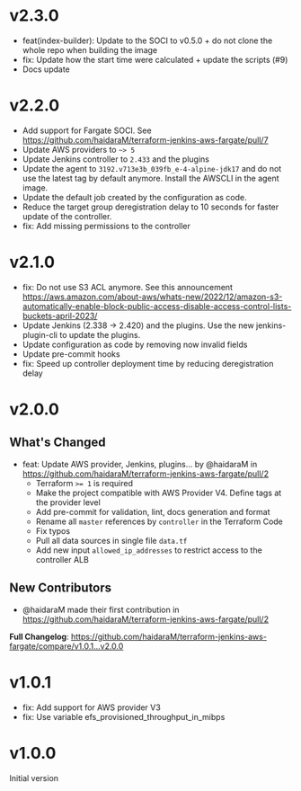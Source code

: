 # v2.3.0

- feat(index-builder): Update to the SOCI to v0.5.0 + do not clone the whole repo when building the image
- fix: Update how the start time were calculated + update the scripts (#9)
- Docs update

# v2.2.0

- Add support for Fargate SOCI. See https://github.com/haidaraM/terraform-jenkins-aws-fargate/pull/7
- Update AWS providers to `~> 5`
- Update Jenkins controller to `2.433` and the plugins
- Update the agent to `3192.v713e3b_039fb_e-4-alpine-jdk17` and do not use the latest tag by default anymore. Install
  the AWSCLI in the agent image.
- Update the default job created by the configuration as code.
- Reduce the target group deregistration delay to 10 seconds for faster update of the controller.
- fix: Add missing permissions to the controller

# v2.1.0

- fix: Do not use S3 ACL anymore. See this
  announcement https://aws.amazon.com/about-aws/whats-new/2022/12/amazon-s3-automatically-enable-block-public-access-disable-access-control-lists-buckets-april-2023/
- Update Jenkins (2.338 -> 2.420) and the plugins. Use the new jenkins-plugin-cli to update the plugins.
- Update configuration as code by removing now invalid fields
- Update pre-commit hooks
- fix: Speed up controller deployment time by reducing deregistration delay

# v2.0.0

## What's Changed

* feat: Update AWS provider, Jenkins, plugins... by @haidaraM
  in https://github.com/haidaraM/terraform-jenkins-aws-fargate/pull/2
    - Terraform `>= 1` is required
    - Make the project compatible with AWS Provider V4. Define tags at the provider level
    - Add pre-commit for validation, lint, docs generation and format
    - Rename all `master` references by `controller` in the Terraform Code
    - Fix typos
    - Pull all data sources in single file `data.tf`
    - Add new input `allowed_ip_addresses` to restrict access to the controller ALB

## New Contributors

* @haidaraM made their first contribution in https://github.com/haidaraM/terraform-jenkins-aws-fargate/pull/2

**Full Changelog**: https://github.com/haidaraM/terraform-jenkins-aws-fargate/compare/v1.0.1...v2.0.0

# v1.0.1

- fix: Add support for AWS provider V3
- fix: Use variable efs_provisioned_throughput_in_mibps

# v1.0.0

Initial version

